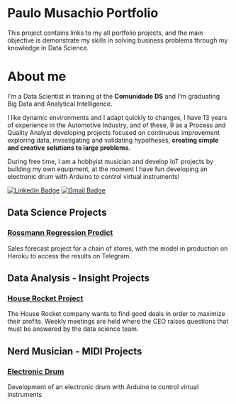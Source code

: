 # Paulo Musachio Portfolio
This project contains links to my all portfolio projects, and the main objective is demonstrate my skills in solving business problems through my knowledge in Data Science.

# About me
I'm a Data Scientist in training at the **Comunidade DS** and I'm graduating Big Data and Analytical Intelligence.
 
I like dynamic environments and I adapt quickly to changes, I have 13 years of experience in the Automotive Industry, and of these, 9 as a Process and Quality Analyst developing projects focused on continuous improvement exploring data, investigating and validating hypotheses, **creating simple and creative solutions to large problems**.

During free time, I am a hobbyist musician and develop IoT projects by building my own equipment, at the moment I have fun developing an electronic drum with Arduino to control virtual instruments!

[![Linkedin Badge](https://img.shields.io/badge/-LinkedIn-blue?style=flat&logo=LinkedIn&logoColor=white)](https://www.linkedin.com/in/paulo-musachio-30a56b144)
[![Gmail Badge](https://img.shields.io/badge/-Gmail-c14438?style=flat-square&logo=Gmail&logoColor=white&link=mailto:paulomusachio@gmail.com)](mailto:paulomusachio@gmail.com)

## Data Science Projects
### [Rossmann Regression Predict]( https://gitlab.com/datascience-community/p )
Sales forecast project for a chain of stores, with the model in production on Heroku to access the results on Telegram.

## Data Analysis - Insight Projects
### [House Rocket Project]( https://gitlab.com/datascience-community/p )
The House Rocket company wants to find good deals in order to maximize their profits. Weekly meetings are held where the CEO raises questions that must be answered by the data science team.

## Nerd Musician - MIDI Projects
### [Electronic Drum]( https://gitlab.com/datascience-community/p )
Development of an electronic drum with Arduino to control virtual instruments

<!---
pmusachio/pmusachio is a ✨ special ✨ repository because its `README.md` (this file) appears on your GitHub profile.
You can click the Preview link to take a look at your changes.
--->
